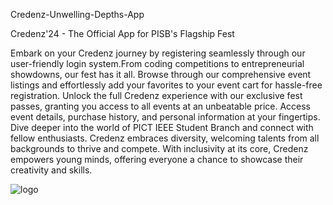 Credenz-Unwelling-Depths-App
 
Credenz'24 - The Official App for PISB's Flagship Fest

Embark on your Credenz journey by registering seamlessly through our user-friendly login system.From coding competitions to entrepreneurial showdowns, our fest has it all. Browse through our comprehensive event listings and effortlessly add your favorites to your event cart for hassle-free registration.
Unlock the full Credenz experience with our exclusive fest passes, granting you access to all events at an unbeatable price. Access event details, purchase history, and personal information at your fingertips. Dive deeper into the world of PICT IEEE Student Branch and connect with fellow enthusiasts. Credenz embraces diversity, welcoming talents from all backgrounds to thrive and compete. With inclusivity at its core, Credenz empowers young minds, offering everyone a chance to showcase their creativity and skills.


![logo](https://github.com/tanayduddalwar/Credenz-Unwelling-Depths-App/assets/Credenz_App_Schema.png)
